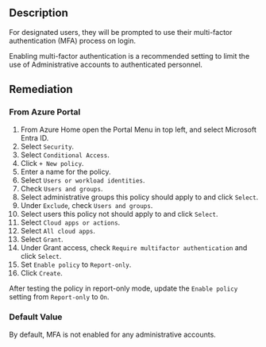 ## Description

For designated users, they will be prompted to use their multi-factor authentication (MFA) process on login.

Enabling multi-factor authentication is a recommended setting to limit the use of Administrative accounts to authenticated personnel.

## Remediation

### From Azure Portal

1. From Azure Home open the Portal Menu in top left, and select Microsoft Entra ID.
2. Select `Security`.
3. Select `Conditional Access`.
4. Click `+ New policy`.
5. Enter a name for the policy.
6. Select `Users or workload identities`.
7. Check `Users and groups`.
8. Select administrative groups this policy should apply to and click `Select`.
9. Under `Exclude`, check `Users and groups`.
10. Select users this policy not should apply to and click `Select`.
11. Select `Cloud apps or actions`.
12. Select `All cloud apps`.
13. Select `Grant`.
14. Under Grant access, check `Require multifactor authentication` and click `Select`.
15. Set `Enable policy` to `Report-only`.
16. Click `Create`.

After testing the policy in report-only mode, update the `Enable policy` setting from `Report-only` to `On`.

### Default Value

By default, MFA is not enabled for any administrative accounts.
